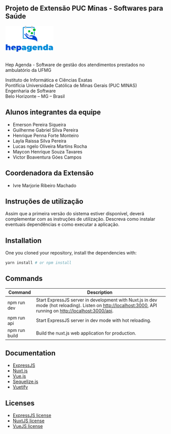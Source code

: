  ## Projeto de Extensão PUC Minas - Softwares para Saúde
<p><a href="none"><img src="https://raw.githubusercontent.com/ICEI-PUC-Minas-PPLES-TI/PLF-ES-2021-2-EXT-HepAgenda/main/docs/Logo/logotipo_hepagenda.png?token=AOBP67POVJ4X4JOU75DEWBLBIO62U" align="center" height="30%" width="30%" ></a>
<p>

<br>Hep Agenda -  Software de gestão dos atendimentos prestados no ambulatório da UFMG
 
<p>Instituto de Informática e Ciências Exatas
<br>Pontifícia Universidade Católica de Minas Gerais (PUC MINAS)
<br> Engenharia de Software
<br>Belo Horizonte – MG – Brasil

  
## Alunos integrantes da equipe

* Emerson Pereira Siqueira
* Guilherme Gabriel Silva Pereira 
* Henrique Penna Forte Monteiro
* Layla Raissa Silva Pereira
* Lucas   ngelo Oliveira Martins Rocha
* Maycon Henrique Souza Tavares
* Victor Boaventura Góes Campos


## Coordenadora da Extensão

* Ivre Marjorie Ribeiro Machado

## Instruções de utilização

Assim que a primeira versão do sistema estiver disponível, deverá complementar com as instruções de utilização. Descreva como instalar eventuais dependências e como executar a aplicação.


## Installation

One you cloned your repository, install the dependencies with:

```bash
yarn install # or npm install
```

## Commands

| Command | Description |
|---------|-------------|
| npm run dev | Start ExpressJS server in development with Nuxt.js in dev mode (hot reloading). Listen on [http://localhost:3000](http://localhost:3000), API running on [http://localhost:3000/api](http://localhost:3333/api). |
| npm run api | Start ExpressJS server in dev mode with hot reloading. |
| npm run build | Build the nuxt.js web application for production. |

## Documentation

- [ExpressJS](http://expressjs.com/en/guide/routing.html)
- [Nuxt.js](https://nuxtjs.org/guide/)
- [Vue.js](http://vuejs.org/guide/)
- [Sequelize.js](https://sequelize.org/master/index.html)
- [Vuetify](https://vuetifyjs.com/en/)

## Licenses

- [ExpressJS license](https://github.com/expressjs/express/blob/master/LICENSE)
- [NuxtJS license](https://github.com/nuxt/nuxt.js/blob/master/LICENSE.md)
- [VueJS license](https://github.com/vuejs/vue/blob/master/LICENSE)







